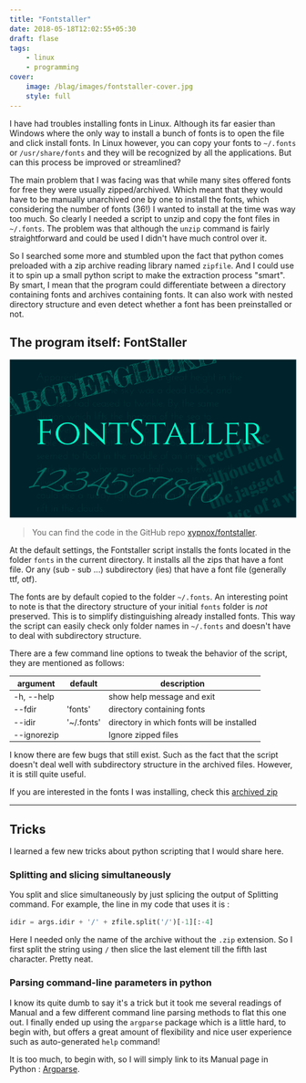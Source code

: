 ```yaml
---
title: "Fontstaller"
date: 2018-05-18T12:02:55+05:30
draft: flase
tags:
    - linux
    - programming
cover:  
    image: /blag/images/fontstaller-cover.jpg
    style: full
---
```


I have had troubles installing fonts in Linux. Although its far easier than Windows where the only way to install a bunch of fonts is to open the file and click install fonts. In Linux however, you can copy your fonts to `~/.fonts` or `/usr/share/fonts` and they will be recognized by all the applications. But can this process be improved or streamlined?

The main problem that I was facing was that while many sites offered fonts for free they were usually zipped/archived. Which meant that they would have to be manually unarchived one by one to install the fonts, which considering the number of fonts (36!) I wanted to install at the time was way too much. So clearly I needed a script to unzip and copy the font files in `~/.fonts`. The problem was that although the `unzip` command is fairly straightforward and could be used I didn't have much control over it.

So I searched some more and stumbled upon the fact that python comes preloaded with a zip archive reading library named `zipfile`. And I could use it to spin up a small python script to make the extraction process "smart". By smart, I mean that the program could differentiate between a directory containing fonts and archives containing fonts. It can also work with nested directory structure and even detect whether a font has been preinstalled or not.

## The program itself: FontStaller

![Logo](https://raw.githubusercontent.com/xypnox/fontstaller/master/fontstaller-logo.png)

> You can find the code in the GitHub repo [xypnox/fontstaller](https://github.com/xypnox/fontstaller/).

At the default settings, the Fontstaller script installs the fonts located in the folder `fonts` in the current directory. It installs all the zips that have a font file. Or any (sub - sub ...) subdirectory (ies) that have a font file (generally ttf, otf).

The fonts are by default copied to the folder `~/.fonts`. An interesting point to note is that the directory structure of your initial `fonts` folder is _not_ preserved. This is to simplify distinguishing already installed fonts. This way the script can easily check only folder names in `~/.fonts` and doesn't have to deal with subdirectory structure.

There are a few command line options to tweak the behavior of the script, they are mentioned as follows:


|  argument     | default     | description                                |
|  --------     | -------     | -----------                                |
|  -h, \-\-help   |             | show help message and exit                 |
|  \-\-fdir       | 'fonts'     | directory containing fonts                 |
|  \-\-idir       | '~/.fonts'  | directory in which fonts will be installed |
|  \-\-ignorezip  |             | Ignore zipped files                        |


I know there are few bugs that still exist. Such as the fact that the script doesn't deal well with subdirectory structure in the archived files. However, it is still quite useful.


If you are interested in the fonts I was installing, check this [archived zip](https://github.com/xypnox/fontstaller/releases/download/v1.0.0/fonts.zip)

---

## Tricks

I learned a few new tricks about python scripting that I would share here.

### Splitting and slicing simultaneously

You split and slice simultaneously by just splicing the output of Splitting command. For example, the line in my code that uses it is :

```python
idir = args.idir + '/' + zfile.split('/')[-1][:-4]
```

Here I needed only the name of the archive without the `.zip` extension. So I first split the string using `/` then slice the last element till the fifth last character. Pretty neat.

### Parsing command-line parameters in python

I know its quite dumb to say it's a trick but it took me several readings of Manual and a few different command line parsing methods to flat this one out. I finally ended up using the `argparse` package which is a little hard, to begin with, but offers a great amount of flexibility and nice user experience such as auto-generated `help` command!

It is too much, to begin with, so I will simply link to its Manual page in Python : [Argparse](https://docs.python.org/3.6/library/argparse.html).
